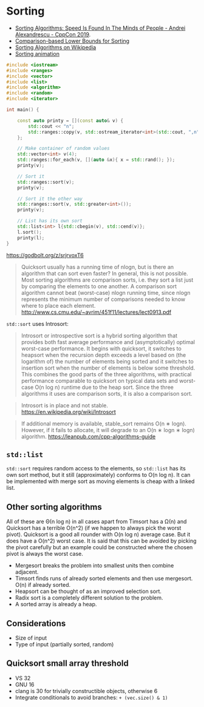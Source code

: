 # Sorting
- [Sorting Algorithms: Speed Is Found In The Minds of People - Andrei Alexandrescu - CppCon 2019](https://www.youtube.com/watch?v=FJJTYQYB1JQ).
- [Comparison-based Lower Bounds for Sorting](https://www.cs.cmu.edu/~avrim/451f11/lectures/lect0913.pdf)
- [Sorting Algorithms on Wikipedia](https://en.wikipedia.org/wiki/Sorting_algorithm)
- [Sorting animation](https://www.cs.usfca.edu/~galles/visualization/ComparisonSort.html)

```cpp
#include <iostream>
#include <ranges>
#include <vector>
#include <list>
#include <algorithm>
#include <random>
#include <iterator>

int main() {

	const auto printy = [](const auto& v) {
		std::cout << "n";
		std::ranges::copy(v, std::ostream_iterator<int>(std::cout, ",n"));
	};

	// Make container of random values
	std::vector<int> v(4);
	std::ranges::for_each(v, [](auto &x){ x = std::rand(); });
	printy(v);

	// Sort it
	std::ranges::sort(v);
	printy(v);

	// Sort it the other way
	std::ranges::sort(v, std::greater<int>());
	printy(v);

	// List has its own sort
	std::list<int> l{std::cbegin(v), std::cend(v)};
	l.sort();
	printy(l);
}
```

https://godbolt.org/z/srjrvoxT6

> Quicksort usually has a running time of nlogn, but is there an algorithm that
> can sort even faster? In general, this is not possible. Most sorting algorithms
> are comparison sorts, i.e. they sort a list just by comparing the elements to
> one another. A comparison sort algorithm cannot beat (worst-case) nlogn running
> time, since nlogn represents the minimum number of comparisons needed to know
> where to place each element.
http://www.cs.cmu.edu/~avrim/451f11/lectures/lect0913.pdf

`std::sort` uses Introsort:
> Introsort or introspective sort is a hybrid sorting algorithm that provides
> both fast average performance and (asymptotically) optimal worst-case
> performance. It begins with quicksort, it switches to heapsort when the
> recursion depth exceeds a level based on (the logarithm of) the number of
> elements being sorted and it switches to insertion sort when the number of
> elements is below some threshold. This combines the good parts of the three
> algorithms, with practical performance comparable to quicksort on typical
> data sets and worst-case O(n log n) runtime due to the heap sort. Since the
> three algorithms it uses are comparison sorts, it is also a comparison sort.

> Introsort is in place and not stable.
https://en.wikipedia.org/wiki/Introsort

> If additional memory is available, stable_sort remains O(n ∗ logn). However, if
it fails to allocate, it will degrade to an O(n ∗ logn ∗ logn) algorithm.
https://leanpub.com/cpp-algorithms-guide

## `std::list`
`std::sort` requires random access to the elements, so `std::list` has its own
sort method, but it still (approximately) conforms to O(n log n). It can be
implemented with merge sort as moving elements is cheap with a linked list.

## Other sorting algorithms
All of these are Θ(n log n) in all cases apart from Timsort has a Ω(n) and
Quicksort has a terrible O(n^2) (if we happen to always pick the worst pivot).
Quicksort is a good all rounder with O(n log n) average case. But it does have
a O(n^2) worst case. It is said that this can be avoided by picking the pivot
carefully but an example could be constructed where the chosen pivot is always
the worst case.

- Mergesort breaks the problem into smallest units then combine adjacent.
- Timsort finds runs of already sorted elements and then use mergesort. O(n) if already sorted.
- Heapsort can be thought of as an improved selection sort.
- Radix sort is a completely different solution to the problem.
- A sorted array is already a heap.

## Considerations
- Size of input
- Type of input (partially sorted, random)

## Quicksort small array threshold
- VS 32
- GNU 16
- clang is 30 for trivially constructible objects, otherwise 6
- Integrate conditionals to avoid branches: `+ (vec.size() & 1)`

